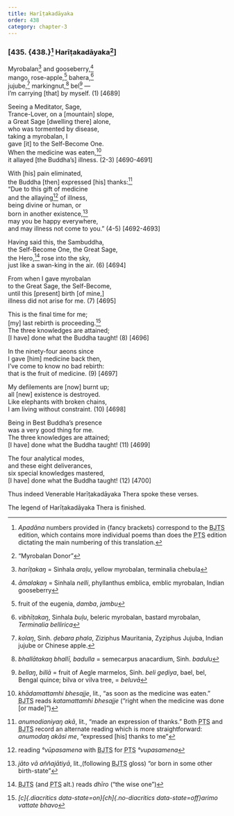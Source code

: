 ```yaml
---
title: Harīṭakadāyaka
order: 438
category: chapter-3
---
```


### \[435. {438.}[^1] Harīṭakadāyaka[^2]\]

Myrobalan[^3] and gooseberry,[^4]  
mango, rose-apple,[^5] bahera,[^6]  
jujube,[^7] markingnut,[^8] bel[^9] —  
I’m carrying \[that\] by myself. (1) \[4689\]

Seeing a Meditator, Sage,  
Trance-Lover, on a \[mountain\] slope,  
a Great Sage \[dwelling there\] alone,  
who was tormented by disease,  
taking a myrobalan, I  
gave \[it\] to the Self-Become One.  
When the medicine was eaten,[^10]  
it allayed \[the Buddha’s\] illness. (2-3) \[4690-4691\]

With \[his\] pain eliminated,  
the Buddha \[then\] expressed \[his\] thanks:[^11]  
“Due to this gift of medicine  
and the allaying[^12] of illness,  
being divine or human, or  
born in another existence,[^13]  
may you be happy everywhere,  
and may illness not come to you.” (4-5) \[4692-4693\]

Having said this, the Sambuddha,  
the Self-Become One, the Great Sage,  
the Hero,[^14] rose into the sky,  
just like a swan-king in the air. (6) \[4694\]

From when I gave myrobalan  
to the Great Sage, the Self-Become,  
until this \[present\] birth \[of mine,\]  
illness did not arise for me. (7) \[4695\]

This is the final time for me;  
\[my\] last rebirth is proceeding.[^15]  
The three knowledges are attained;  
\[I have\] done what the Buddha taught! (8) \[4696\]

In the ninety-four aeons since  
I gave \[him\] medicine back then,  
I’ve come to know no bad rebirth:  
that is the fruit of medicine. (9) \[4697\]

My defilements are \[now\] burnt up;  
all \[new\] existence is destroyed.  
Like elephants with broken chains,  
I am living without constraint. (10) \[4698\]

Being in Best Buddha’s presence  
was a very good thing for me.  
The three knowledges are attained;  
\[I have\] done what the Buddha taught! (11) \[4699\]

The four analytical modes,  
and these eight deliverances,  
six special knowledges mastered,  
\[I have\] done what the Buddha taught! (12) \[4700\]

Thus indeed Venerable Harīṭakadāyaka Thera spoke these verses.

The legend of Harīṭakadāyaka Thera is finished.

[^1]: *Apadāna* numbers provided in {fancy brackets} correspond to the <abbr title="Buddha Jayanthi Tripitaka Series">BJTS</abbr> edition, which contains more individual poems than does the <abbr title="Pali Text Society">PTS</abbr> edition dictating the main numbering of this translation.

[^2]: “Myrobalan Donor”

[^3]: *harīṭakaŋ* = Sinhala *araḷu*, yellow myrobalan, terminalia chebula

[^4]: *āmalakaŋ* = Sinhala *nelli*, phyllanthus emblica, emblic myrobalan, Indian gooseberry

[^5]: fruit of the eugenia, *damba*, *jambu*

[^6]: *vibhīṭakaŋ*, Sinhala *buḷu*, beleric myrobalan, bastard myrobalan, *Terminalia bellirica*

[^7]: *kolaŋ*, Sinh. *ḍebara phala*, Ziziphus Mauritania, Zyziphus Jujuba, Indian jujube or Chinese apple.

[^8]: *bhallātakaŋ bhallī, badulla* = semecarpus anacardium, Sinh. *badulu*

[^9]: *bellaŋ*, *billā* = fruit of Aegle marmelos, Sinh. *beli geḍiya*, bael, bel, Bengal quince; bilva or vilva tree, = *beluvā*

[^10]: *khādamattamhi bhesajje*, lit., “as soon as the medicine was eaten.” <abbr title="Buddha Jayanthi Tripitaka Series">BJTS</abbr> reads *katamattamhi bhesajje* (“right when the medicine was done \[or made\]”)

[^11]: *anumodianiyaŋ akā*, lit., “made an expression of thanks.” Both <abbr title="Pali Text Society">PTS</abbr> and <abbr title="Buddha Jayanthi Tripitaka Series">BJTS</abbr> record an alternate reading which is more straightforward: *anumodaŋ akāsi me*, “expressed \[his\] thanks to me”

[^12]: reading *°vūpasamena* with <abbr title="Buddha Jayanthi Tripitaka Series">BJTS</abbr> for <abbr title="Pali Text Society">PTS</abbr> *°vupasamena*

[^13]: *jāto vā aññajātiyā*, lit.,(following <abbr title="Buddha Jayanthi Tripitaka Series">BJTS</abbr> gloss) “or born in some other birth-state”

[^14]: <abbr title="Buddha Jayanthi Tripitaka Series">BJTS</abbr> (and <abbr title="Pali Text Society">PTS</abbr> alt.) reads *dhīro* (“the wise one”)

[^15]: *[c]{.diacritics data-state=on}[ch]{.no-diacritics data-state=off}arimo vattate bhavo*
